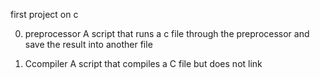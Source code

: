 first project on c

0. preprocessor
   A script that runs a c file through the preprocessor and save the result into    another file

1. Ccompiler
   A script that compiles a C file but does not link
